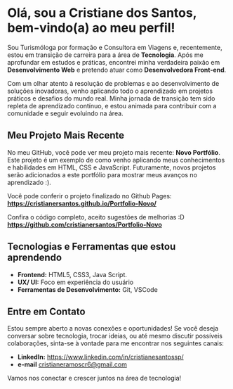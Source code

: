 # Olá, sou a Cristiane dos Santos, bem-vindo(a) ao meu perfil! 

Sou Turismóloga por formação e Consultora em Viagens e, recentemente, estou em transição de carreira para a área de **Tecnologia**. Após me aprofundar em estudos e práticas, encontrei minha verdadeira paixão em **Desenvolvimento Web** e pretendo atuar como **Desenvolvedora Front-end**.

Com um olhar atento à resolução de problemas e ao desenvolvimento de soluções inovadoras, venho aplicando todo o aprendizado em projetos práticos e desafios do mundo real. Minha jornada de transição tem sido repleta de aprendizado contínuo, e estou animada para contribuir com a comunidade e seguir evoluindo na área.

## Meu Projeto Mais Recente

No meu GitHub, você pode ver meu projeto mais recente: **Novo Portfólio**. 
Este projeto é um exemplo de como venho aplicando meus conhecimentos e habilidades em HTML, CSS e JavaScript. Futuramente, novos projetos serão adicionados a este portfólio para mostrar meus avanços no aprendizado :). 

Você pode conferir o projeto finalizado no Github Pages:  
**https://cristianersantos.github.io/Portfolio-Novo/**

Confira o código completo, aceito sugestões de melhorias :D
**https://github.com/cristianersantos/Portfolio-Novo**

## Tecnologias e Ferramentas que estou aprendendo

- **Frontend:** HTML5, CSS3, Java Script.
- **UX/ UI:** Foco em experiência do usuário
- **Ferramentas de Desenvolvimento:** Git, VSCode


## Entre em Contato

Estou sempre aberto a novas conexões e oportunidades! Se você deseja conversar sobre tecnologia, trocar ideias, ou até mesmo discutir possíveis colaborações, sinta-se à vontade para me encontrar nos seguintes canais:

- **LinkedIn:** https://www.linkedin.com/in/cristianesantossp/
- **e-mail** cristianeramoscr6@gmail.com

Vamos nos conectar e crescer juntos na área de tecnologia! 
